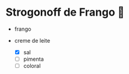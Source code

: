 # Strogonoff de Frango :chicken:



- frango

- creme de leite

  - [x] sal
  - [ ] pimenta
  - [ ] coloral

  ​

  ​